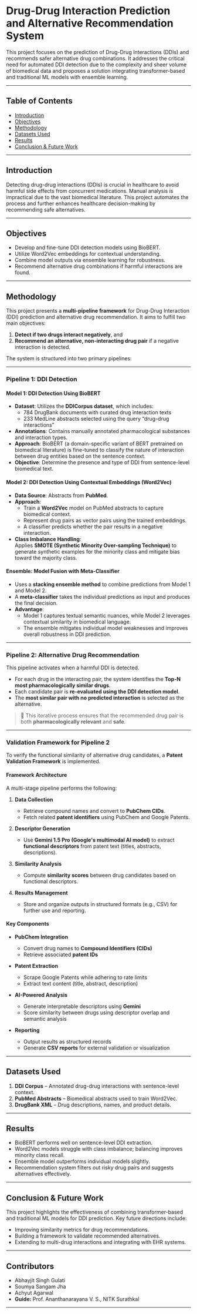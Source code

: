 # Drug-Drug Interaction Prediction and Alternative Recommendation System

This project focuses on the prediction of Drug-Drug Interactions (DDIs) and recommends safer alternative drug combinations. It addresses the critical need for automated DDI detection due to the complexity and sheer volume of biomedical data and proposes a solution integrating transformer-based and traditional ML models with ensemble learning.

---

## Table of Contents

- [Introduction](#introduction)
- [Objectives](#objectives)
- [Methodology](#methodology)
- [Datasets Used](#datasets-used)
- [Results](#results)
- [Conclusion & Future Work](#conclusion--future-work)

---

## Introduction

Detecting drug-drug interactions (DDIs) is crucial in healthcare to avoid harmful side effects from concurrent medications. Manual analysis is impractical due to the vast biomedical literature. This project automates the process and further enhances healthcare decision-making by recommending safe alternatives.

---

## Objectives

- Develop and fine-tune DDI detection models using BioBERT.
- Utilize Word2Vec embeddings for contextual understanding.
- Combine model outputs via ensemble learning for robustness.
- Recommend alternative drug combinations if harmful interactions are found.

---

## Methodology

This project presents a **multi-pipeline framework** for Drug-Drug Interaction (DDI) prediction and alternative drug recommendation. It aims to fulfill two main objectives:

1. **Detect if two drugs interact negatively**, and  
2. **Recommend an alternative, non-interacting drug pair** if a negative interaction is detected.

The system is structured into two primary pipelines:

---

### Pipeline 1: DDI Detection

#### Model 1: DDI Detection Using BioBERT

- **Dataset**: Utilizes the **DDICorpus dataset**, which includes:
  - 784 DrugBank documents with curated drug interaction texts
  - 233 MedLine abstracts selected using the query “drug-drug interactions”
- **Annotations**: Contains manually annotated pharmacological substances and interaction types.
- **Approach**: BioBERT (a domain-specific variant of BERT pretrained on biomedical literature) is fine-tuned to classify the nature of interaction between drug entities based on the sentence context.
- **Objective**: Determine the presence and type of DDI from sentence-level biomedical text.

#### Model 2: DDI Detection Using Contextual Embeddings (Word2Vec)

- **Data Source**: Abstracts from **PubMed**.
- **Approach**:
  - Train a **Word2Vec** model on PubMed abstracts to capture biomedical context.
  - Represent drug pairs as vector pairs using the trained embeddings.
  - A classifier predicts whether the pair results in a negative interaction.
- **Class Imbalance Handling**:  
  Applies **SMOTE (Synthetic Minority Over-sampling Technique)** to generate synthetic examples for the minority class and mitigate bias toward the majority class.

#### Ensemble: Model Fusion with Meta-Classifier

- Uses a **stacking ensemble method** to combine predictions from Model 1 and Model 2.
- A **meta-classifier** takes the individual predictions as input and produces the final decision.
- **Advantage**: 
  - Model 1 captures textual semantic nuances, while Model 2 leverages contextual similarity in biomedical language.
  - The ensemble mitigates individual model weaknesses and improves overall robustness in DDI prediction.

---

### Pipeline 2: Alternative Drug Recommendation

This pipeline activates when a harmful DDI is detected.

- For each drug in the interacting pair, the system identifies the **Top-N most pharmacologically similar drugs**.
- Each candidate pair is **re-evaluated using the DDI detection model**.
- The **most similar pair with no predicted interaction** is selected as the alternative.

> 🔁 This iterative process ensures that the recommended drug pair is both **pharmacologically relevant** and **safe**.

---

### Validation Framework for Pipeline 2

To verify the functional similarity of alternative drug candidates, a **Patent Validation Framework** is implemented.

#### Framework Architecture

A multi-stage pipeline performs the following:

1. **Data Collection**  
   - Retrieve compound names and convert to **PubChem CIDs**.
   - Fetch related **patent identifiers** using PubChem and Google Patents.

2. **Descriptor Generation**  
   - Use **Gemini 1.5 Pro (Google's multimodal AI model)** to extract **functional descriptors** from patent text (titles, abstracts, descriptions).

3. **Similarity Analysis**  
   - Compute **similarity scores** between drug candidates based on functional descriptors.

4. **Results Management**  
   - Store and organize outputs in structured formats (e.g., CSV) for further use and reporting.

#### Key Components

- **PubChem Integration**
  - Convert drug names to **Compound Identifiers (CIDs)**
  - Retrieve associated **patent IDs**

- **Patent Extraction**
  - Scrape Google Patents while adhering to rate limits
  - Extract text content (title, abstract, description)

- **AI-Powered Analysis**
  - Generate interpretable descriptors using **Gemini**
  - Score similarity between drugs using descriptor overlap and semantic analysis

- **Reporting**
  - Output results as structured records
  - Generate **CSV reports** for external validation or visualization



---

## Datasets Used

1. **DDI Corpus** – Annotated drug-drug interactions with sentence-level context.
2. **PubMed Abstracts** – Biomedical abstracts used to train Word2Vec.
3. **DrugBank XML** – Drug descriptions, names, and product details.

---

## Results

- BioBERT performs well on sentence-level DDI extraction.
- Word2Vec models struggle with class imbalance; balancing improves minority class recall.
- Ensemble model outperforms individual models slightly.
- Recommendation system filters out risky drug pairs and suggests alternatives effectively.

---

## Conclusion & Future Work

This project highlights the effectiveness of combining transformer-based and traditional ML models for DDI prediction. Key future directions include:

- Improving similarity metrics for drug recommendations.
- Building a framework to validate recommended alternatives.
- Extending to multi-drug interactions and integrating with EHR systems.

---

## Contributors
- Abhayjit Singh Gulati
- Soumya Sangam Jha
- Achyut Agarwal
- **Guide:** Prof. Ananthanarayana V. S., NITK Surathkal

---
